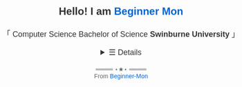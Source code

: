 <!DOCTYPE html>
<html lang="en">
<head>
  <meta charset="UTF-8">
  <meta name="viewport" content="width=device-width, initial-scale=1.0">
  <title>Beginner Mon's GitHub Profile</title>
  <style>
    body {
      font-family: Arial, sans-serif;
      text-align: center;
      max-width: 800px;
      margin: 0 auto;
      padding: 20px;
      color: #333;
    }
    .greeting {
      font-size: 24px;
      font-weight: bold;
    }
    .greeting a {
      color: #0366d6;
      text-decoration: none;
    }
    .greeting a:hover {
      text-decoration: underline;
    }
    .education {
      font-size: 18px;
      margin: 20px 0;
    }
    .education b {
      font-weight: bold;
    }
    details {
      margin: 20px 0;
    }
    summary {
      font-size: 18px;
      cursor: pointer;
      outline: none;
    }
    .tools {
      display: flex;
      flex-wrap: wrap;
      justify-content: center;
      gap: 10px;
      margin: 10px 0;
    }
    .tools img {
      height: 24px;
    }
    .stats {
      margin: 20px 0;
    }
    .stats img {
      max-width: 100%;
    }
    .footer {
      font-size: 14px;
      color: #666;
      margin-top: 20px;
    }
    .footer a {
      color: #0366d6;
      text-decoration: none;
    }
    .footer a:hover {
      text-decoration: underline;
    }
  </style>
</head>
<body>
  <h3 class="greeting">
    Hello! I am <b><a rel="nofollow noopener noreferrer" target="_blank" href="https://kevincui.dev">Beginner Mon</a></b>
  </h3>

  <div class="education">
    「 Computer Science Bachelor of Science <b>Swinburne University</b> 」
  </div>

  <details align="center">
    <summary> &#9776; Details</summary>
    <div class="tools">
      <a href="https://github.com/Beginner-Mon?tab=repositories&language=python" target="_blank">
        <img alt="Python" src="https://img.shields.io/badge/-Python-3572A5?style=flat-square&logo=Python&logoColor=white">
      </a>
      <a href="https://github.com/Beginner-Mon?tab=repositories&language=javascript" target="_blank">
        <img alt="Javascript" src="https://img.shields.io/badge/-Javascript-f1e05a?style=flat-square&logo=Javascript&logoColor=white">
      </a>
      <a href="https://github.com/Beginner-Mon?tab=repositories&language=html" target="_blank">
        <img alt="HTML" src="https://img.shields.io/badge/-HTML-E34F26?style=flat-square&logo=HTML5&logoColor=white">
      </a>
    </div>
    <div class="stats">
      <img src="https://github-readme-stats.vercel.app/api/top-langs/?username=Beginner-Mon&layout=compact&hide_border=true&title_color=5391FE&text_color=555" alt="Top Languages">
    </div>
  </details>

  <div class="footer">
    ════ ⋆★⋆ ════<br>
    From <a href="https://github.com/Beginner-Mon">Beginner-Mon</a>
  </div>
</body>
</html>
